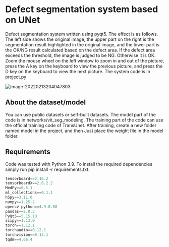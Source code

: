 # Defect segmentation system based on UNet
Defect segmentation system written using pyqt5. The effect is as follows. The left side shows the original image, the upper part on the right is the segmentation result highlighted in the original image, and the lower part is the OK/NG result calculated based on the defect area. If the defect area exceeds the threshold, the image is judged to be NG. Otherwise it is OK. Zoom the mouse wheel on the left window to zoom in and out of the picture, press the A key on the keyboard to view the previous picture, and press the D key on the keyboard to view the next picture. The system code is in project.py

![image-20220213204047803](https://github.com/LihuaYang404/images/blob/main/image/image1.png)

## About the dataset/model
You can use public datasets or self-built datasets. The model part of the code is in networks/vit_seg_modeling. The training part of the code can use the official training code of TransUnet. After training, create a new folder named model in the project, and then Just place the weight file in the model folder.
 ## Requirements
Code was tested with Python 3.9. To install the required dependencies simply run pip install -r requirements.txt.

```python
tensorboard==2.16.2
tensorboardX==2.6.2.2
MedPy==0.5.1
ml_collections==0.1.1
h5py==3.11.0
numpy==1.25.2
opencv-python==4.9.0.80
pandas==2.0.3
PyQt5==5.15.10
scipy==1.13.0
torch==1.12.1
torchaudio==0.12.1
torchvision==0.13.1
tqdm==4.66.4
```
